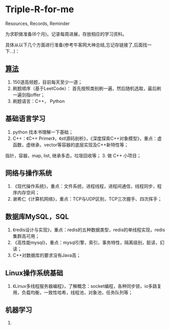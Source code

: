 # Triple-R-for-me

Resources, Records, Reminder

为求职做准备(6个月)。记录每周进展，存放相应的学习资料。

具体从以下几个方面进行准备(参考牛客网大神总结,忘记存链接了,后面找一下...)：

## [算法](https://github.com/SuyuanLiu/Leetcode)

1. 150道高频题，目前每天至少一道；
2. 刷题顺序（基于LeetCode）： 首先按照类别刷一遍，然后随机选取，最后刷一遍剑指offer；
3. 刷题语言：C++， Python




## 基础语言学习

1. python 找本书理解一下基础；
2. C++：《C++ Primer》，《stl源码剖析》，《深度探索C++对象模型》，重点：虚函数，虚继承，vector等容器的底层实现及C++新特性等； 

指针，容器，map, list, 继承多态，垃圾回收等；
3. 做 C++ 小项目；


## 网络与操作系统

1. 《现代操作系统》，重点：文件系统，进程线程，进程间通信，线程同步，程序内存空间；
2. 谢希仁《计算机网络》，重点：TCP与UDP区别，TCP三次握手、四次挥手；


## 数据库MySQL，SQL

1. 《redis设计与实现》，重点：redis的五种数据类型，redis的单线程实现，redis集群高可用；
2. 《高性能mysql》，重点：mysql引擎，索引，事务特性，隔离级别，脏读，幻读；
2. C++对数据库的要求没有Java高；

## Linux操作系统基础

1. 《Linux多线程服务器编程》，了解概念：socket编程，各种同步锁，io多路复用，负载均衡，一致性哈希，线程池，对象池，任务队列等；

## 机器学习

1. 


